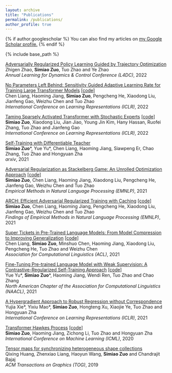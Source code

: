 ```yaml
---
layout: archive
title: "Publications"
permalink: /publications/
author_profile: true
---
```


{% if author.googlescholar %}
  You can also find my articles on <u><a href="{{author.googlescholar}}">my Google Scholar profile</a>.</u>
{% endif %}

{% include base_path %}

[Adversarially Regularized Policy Learning Guided by Trajectory Optimization](https://arxiv.org/abs/2109.07627) <br>
Zhigen Zhao, **Simiao Zuo**, Tuo Zhao and Ye Zhao <br>
*Annual Learning for Dynamics & Control Conference (L4DC)*, 2022

[No Parameters Left Behind: Sensitivity Guided Adaptive Learning Rate for Training Large Transformer Models](https://arxiv.org/abs/2202.02664) [[code]](https://github.com/cliang1453/SAGE) <br>
Chen Liang, Haoming Jiang, **Simiao Zuo**, Pengcheng He, Xiaodong Liu, Jianfeng Gao, Weizhu Chen and Tuo Zhao <br>
*International Conference on Learning Representations (ICLR)*, 2022

[Taming Sparsely Activated Transformer with Stochastic Experts](https://arxiv.org/abs/2110.04260) [[code]](https://github.com/microsoft/Stochastic-Mixture-of-Experts) <br>
**Simiao Zuo**, Xiaodong Liu, Jian Jiao, Young Jin Kim, Hany Hassan, Ruofei Zhang, Tuo Zhao and Jianfeng Gao <br>
*International Conference on Learning Representations (ICLR)*, 2022

[Self-Training with Differentiable Teacher](https://arxiv.org/abs/2109.07049) <br>
**Simiao Zuo**\*, Yue Yu\*, Chen Liang, Haoming Jiang, Siawpeng Er, Chao Zhang, Tuo Zhao and Hongyuan Zha <br>
*arxiv*, 2021

[Adversarial Regularization as Stackelberg Game: An Unrolled Optimization Approach](http://arxiv.org/abs/2104.04886) [[code]](https://github.com/SimiaoZuo/Stackelberg-Adv) <br>
**Simiao Zuo**, Chen Liang, Haoming Jiang, Xiaodong Liu, Pengcheng He, Jianfeng Gao, Weizhu Chen and Tuo Zhao <br>
*Empirical Methods in Natural Language Processing (EMNLP)*, 2021

[ARCH: Efficient Adversarial Regularized Training with Caching](https://arxiv.org/abs/2109.07048) [[code]](https://github.com/SimiaoZuo/Caching-Adv) <br>
**Simiao Zuo**, Chen Liang, Haoming Jiang, Pengcheng He, Xiaodong Liu, Jianfeng Gao, Weizhu Chen and Tuo Zhao <br>
*Findings of Empirical Methods in Natural Language Processing (EMNLP)*, 2021

[Super Tickets in Pre-Trained Language Models: From Model Compression to Improving Generalization](https://arxiv.org/abs/2105.12002) [[code]](https://github.com/cliang1453/super-structured-lottery-tickets) <br>
Chen Liang, **Simiao Zuo**, Minshuo Chen, Haoming Jiang, Xiaodong Liu, Pengcheng He, Tuo Zhao and Weizhu Chen <br>
*Association for Computational Linguistics (ACL)*, 2021

[Fine-Tuning Pre-trained Language Model with Weak Supervision: A Contrastive-Regularized Self-Training Approach](https://arxiv.org/abs/2010.07835) [[code]](https://github.com/yueyu1030/COSINE) <br>
Yue Yu\*, **Simiao Zuo**\*, Haoming Jiang, Wendi Ren, Tuo Zhao and Chao Zhang <br>
*North American Chapter of the Association for Computational Linguistics (NAACL)*, 2021

[A Hypergradient Approach to Robust Regression without Correspondence](https://arxiv.org/abs/2012.00123) <br>
Yujia Xie\*, Yixiu Mao\*, **Simiao Zuo**, Hongteng Xu, Xiaojie Ye, Tuo Zhao and Hongyuan Zha <br>
*International Conference on Learning Representations (ICLR)*, 2021

[Transformer Hawkes Process](https://arxiv.org/abs/2002.09291) [[code]](https://github.com/SimiaoZuo/Transformer-Hawkes-Process) <br>
**Simiao Zuo**, Haoming Jiang, Zichong Li, Tuo Zhao and Hongyuan Zha <br>
*International Conference on Machine Learning (ICML)*, 2020

[Tensor maps for synchronizing heterogeneous shape collections](https://dl.acm.org/doi/abs/10.1145/3306346.3322944) <br>
Qixing Huang, Zhenxiao Liang, Haoyun Wang, **Simiao Zuo** and Chandrajit Bajaj <br>
*ACM Transactions on Graphics (TOG)*, 2019

